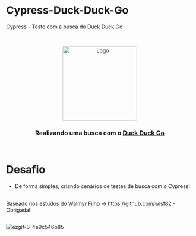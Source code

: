# Cypress-Duck-Duck-Go
Cypress - Teste com a busca do Duck Duck Go



<br />
<p align="center">
    <img src="https://logos-marques.com/wp-content/uploads/2021/03/DuckDuckGo-Logo.png" alt="Logo" width="200">

  <h3 align="center">Realizando uma busca com o <a href="https://duckduckgo.com">Duck Duck Go</a></h3>
 <br />





# Desafio
* De forma simples, criando cenários de testes de busca com o  Cypress!




##
Baseado nos estudos do Walmyr Filho -> https://github.com/wlsf82 - Obrigada!!


##
![ezgif-3-4e9c546b85](https://user-images.githubusercontent.com/76183727/170577210-b09909b0-683e-430e-b9f2-35bb01c7a2f3.gif)
